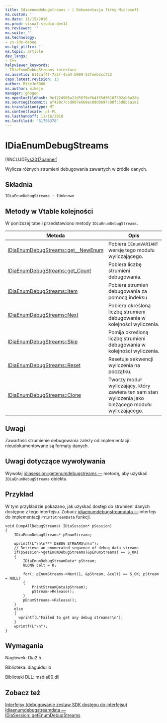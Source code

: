 ```yaml
---
title: Idiaenumdebugstreams — | Dokumentacja firmy Microsoft
ms.custom: ''
ms.date: 11/15/2016
ms.prod: visual-studio-dev14
ms.reviewer: ''
ms.suite: ''
ms.technology:
- vs-ide-debug
ms.tgt_pltfrm: ''
ms.topic: article
dev_langs:
- C++
helpviewer_keywords:
- IDiaEnumDebugStreams interface
ms.assetid: 611caf4f-7a5f-4aa4-b909-52feeb3cc752
caps.latest.revision: 13
author: MikeJo5000
ms.author: mikejo
manager: ghogen
ms.openlocfilehash: 9e1224905a22d5679efb4ff5df6107502ab8a28b
ms.sourcegitcommit: af428c7ccd007e668ec0dd8697c88fc5d8bca1e2
ms.translationtype: MT
ms.contentlocale: pl-PL
ms.lasthandoff: 11/16/2018
ms.locfileid: "51795378"
---
```

# <a name="idiaenumdebugstreams"></a>IDiaEnumDebugStreams
[!INCLUDE[vs2017banner](../../includes/vs2017banner.md)]

Wylicza różnych strumieni debugowania zawartych w źródle danych.  
  
## <a name="syntax"></a>Składnia  
  
```  
IDiaEnumDebugStreams : IUnknown  
```  
  
## <a name="methods-in-vtable-order"></a>Metody w Vtable kolejności  
 W poniższej tabeli przedstawiono metody `IDiaEnumDebugStreams`.  
  
|Metoda|Opis|  
|------------|-----------------|  
|[IDiaEnumDebugStreams::get__NewEnum](../../debugger/debug-interface-access/idiaenumdebugstreams-get-newenum.md)|Pobiera `IEnumVARIANT` wersję tego modułu wyliczającego.|  
|[IDiaEnumDebugStreams::get_Count](../../debugger/debug-interface-access/idiaenumdebugstreams-get-count.md)|Pobiera liczbę strumieni debugowania.|  
|[IDiaEnumDebugStreams::Item](../../debugger/debug-interface-access/idiaenumdebugstreams-item.md)|Pobiera strumień debugowania za pomocą indeksu.|  
|[IDiaEnumDebugStreams::Next](../../debugger/debug-interface-access/idiaenumdebugstreams-next.md)|Pobiera określoną liczbę strumieni debugowania w kolejności wyliczenia.|  
|[IDiaEnumDebugStreams::Skip](../../debugger/debug-interface-access/idiaenumdebugstreams-skip.md)|Pomija określoną liczbę strumieni debugowania w kolejności wyliczenia.|  
|[IDiaEnumDebugStreams::Reset](../../debugger/debug-interface-access/idiaenumdebugstreams-reset.md)|Resetuje sekwencji wyliczenia na początku.|  
|[IDiaEnumDebugStreams::Clone](../../debugger/debug-interface-access/idiaenumdebugstreams-clone.md)|Tworzy moduł wyliczający, który zawiera ten sam stan wyliczenia jako bieżącego modułu wyliczającego.|  
  
## <a name="remarks"></a>Uwagi  
 Zawartość strumienie debugowania zależy od implementacji i nieudokumentowane są formaty danych.  
  
## <a name="notes-for-callers"></a>Uwagi dotyczące wywoływania  
 Wywołaj [idiasession::getenumdebugstreams —](../../debugger/debug-interface-access/idiasession-getenumdebugstreams.md) metodę, aby uzyskać `IDiaEnumDebugStreams` obiektu.  
  
## <a name="example"></a>Przykład  
 W tym przykładzie pokazano, jak uzyskać dostęp do strumieni danych dostępne z tego interfejsu. Zobacz [idiaenumdebugstreamdata —](../../debugger/debug-interface-access/idiaenumdebugstreamdata.md) interfejs do implementacji `PrintStreamData` funkcji.  
  
```cpp#  
void DumpAllDebugStreams( IDiaSession* pSession)  
{  
    IDiaEnumDebugStreams* pEnumStreams;  
  
    wprintf(L"\n\n*** DEBUG STREAMS\n\n");  
    // Retrieve an enumerated sequence of debug data streams  
    if(pSession->getEnumDebugStreams(&pEnumStreams) == S_OK)  
    {  
        IDiaEnumDebugStreamData* pStream;  
        ULONG celt = 0;  
  
        for(; pEnumStreams->Next(1, &pStream, &celt) == S_OK; pStream = NULL)  
        {  
            PrintStreamData(pStream);  
            pStream->Release();  
        }  
        pEnumStreams->Release();  
    }  
    else  
    {  
      wprintf(L"Failed to get any debug streams!\n");  
    }  
    wprintf(L"\n");  
}  
```  
  
## <a name="requirements"></a>Wymagania  
 Nagłówek: Dia2.h  
  
 Biblioteka: diaguids.lib  
  
 Biblioteki DLL: msdia80.dll  
  
## <a name="see-also"></a>Zobacz też  
 [Interfejsy (debugowanie zestaw SDK dostępu do interfejsu)](../../debugger/debug-interface-access/interfaces-debug-interface-access-sdk.md)   
 [Idiaenumdebugstreamdata —](../../debugger/debug-interface-access/idiaenumdebugstreamdata.md)   
 [IDiaSession::getEnumDebugStreams](../../debugger/debug-interface-access/idiasession-getenumdebugstreams.md)



